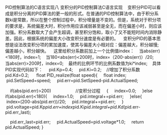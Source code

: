 PID控制算法的C语言实现八 变积分的PID控制算法C语言实现
   变积分PID可以看成是积分分离的PID算法的更一般的形式。在普通的PID控制算法中，由于积分系数ki是常数，所以在整个控制过程中，积分增量是不变的。但是，系统对于积分项的要求是，系统偏差大时，积分作用应该减弱甚至是全无，而在偏差小时，则应该加强。积分系数取大了会产生超调，甚至积分饱和，取小了又不能短时间内消除静差。因此，根据系统的偏差大小改变积分速度是有必要的。
   变积分PID的基本思想是设法改变积分项的累加速度，使其与偏差大小相对应：偏差越大，积分越慢; 偏差越小，积分越快。
   这里给积分系数前加上一个比例值index：
   当abs(err)<180时，index=1;
   当180<abs(err)<200时，index=（200-abs(err)）/20;
   当abs(err)>200时，index=0;
   最终的比例环节的比例系数值为ki*index;
   具体PID实现代码如下：
    pid.Kp=0.4;
    pid.Ki=0.2;    //增加了积分系数
    pid.Kd=0.2;
 
   float PID_realize(float speed){
    float index;
    pid.SetSpeed=speed;
    pid.err=pid.SetSpeed-pid.ActualSpeed;

    if(abs(pid.err)>200)                    //变积分过程
    {
    index=0.0;
    }else if(abs(pid.err)<180){
    index=1.0;
    pid.integral+=pid.err;
    }else{
    index=(200-abs(pid.err))/20;
    pid.integral+=pid.err;
    }
    pid.voltage=pid.Kp*pid.err+index*pid.Ki*pid.integral+pid.Kd*(pid.err-pid.err_last);

    pid.err_last=pid.err;
    pid.ActualSpeed=pid.voltage*1.0;
    return pid.ActualSpeed;
}